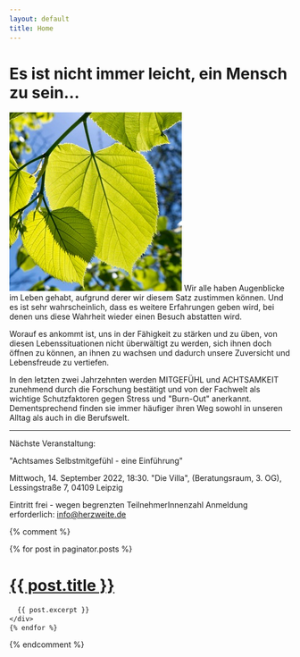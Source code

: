 ```yaml
---
layout: default
title: Home
---
```



<h1 class="space-below-1">Es ist nicht immer leicht, ein Mensch zu sein...</h1>


![Bild zur Home Page](/images/home.jpg)
Wir alle haben Augenblicke im Leben gehabt, aufgrund derer wir diesem Satz zustimmen können.
Und es ist sehr wahrscheinlich, dass es weitere Erfahrungen geben wird, bei denen uns diese Wahrheit wieder einen Besuch abstatten wird.

Worauf es ankommt ist, uns in der Fähigkeit zu stärken und zu üben, von diesen Lebenssituationen nicht überwältigt zu werden, sich ihnen doch öffnen zu können, an ihnen zu wachsen und dadurch unsere Zuversicht und Lebensfreude zu vertiefen.

In den letzten zwei Jahrzehnten werden MITGEFÜHL und ACHTSAMKEIT zunehmend durch die Forschung bestätigt und von der Fachwelt als wichtige Schutzfaktoren gegen Stress und "Burn-Out" anerkannt. Dementsprechend finden sie immer häufiger ihren Weg sowohl in unseren Alltag als auch in die Berufswelt.

______________________________________________________________________________________________________________________________________________________________

Nächste Veranstaltung:

"Achtsames Selbstmitgefühl - eine Einführung"

Mittwoch, 14. September 2022, 18:30.
"Die Villa", (Beratungsraum, 3. OG), Lessingstraße 7, 04109 Leipzig

Eintritt frei - wegen begrenzten TeilnehmerInnenzahl Anmeldung erforderlich: info@herzweite.de



{% comment %}
  <div class="posts">
    {% for post in paginator.posts %}
    <div class="post">
      <h1 class="post-title">
        <a href="{{ post.url }}">
          {{ post.title }}
        </a>
      </h1>

      {{ post.excerpt }}
    </div>
    {% endfor %}
  </div>
{% endcomment %}

